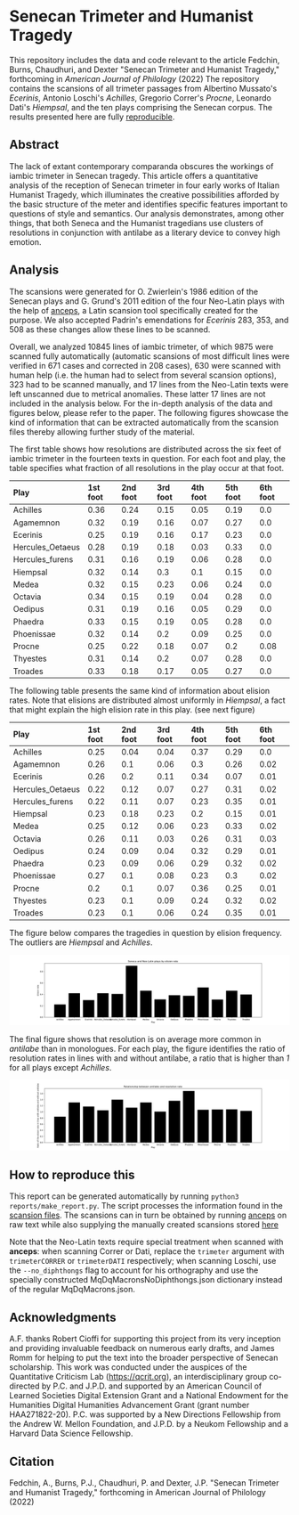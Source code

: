 # Senecan Trimeter and Humanist Tragedy

This repository includes the data and code relevant to the article Fedchin, Burns, Chaudhuri, and Dexter "Senecan Trimeter and Humanist Tragedy," forthcoming in *American Journal of Philology* (2022) The repository contains the scansions of all trimeter passages from Albertino Mussato's *Ecerinis*, Antonio Loschi's *Achilles*, Gregorio Correr's *Procne*, Leonardo Dati's *Hiempsal*, and the ten plays comprising the Senecan corpus. The results presented here are fully [reproducible](#how-to-reproduce-this).

## Abstract

The lack of extant contemporary comparanda obscures the workings of iambic trimeter in Senecan tragedy. This article offers a quantitative analysis of the reception of Senecan trimeter in four early works of Italian Humanist Tragedy, which illuminates the creative possibilities afforded by the basic structure of the meter and identifies specific features important to questions of style and semantics. Our analysis demonstrates, among other things, that both Seneca and the Humanist tragedians use clusters of resolutions in conjunction with antilabe as a literary device to convey high emotion.

## Analysis

The scansions were generated for O. Zwierlein's 1986 edition of the Senecan plays and G. Grund's 2011 edition of the four Neo-Latin plays with the help of [anceps](https://github.com/Dargones/anceps), a Latin scansion tool specifically created for the purpose. We also accepted Padrin's emendations for *Ecerinis*  283, 353, and 508 as these changes allow these lines to be scanned.

Overall, we analyzed 10845 lines of iambic trimeter, of which 9875 were scanned fully automatically (automatic scansions of most difficult lines were verified in 671 cases and corrected in 208 cases), 630 were scanned with human help (i.e. the human had to select from several scansion options), 323 had to be scanned manually, and 17 lines from the Neo-Latin texts were left unscanned due to metrical anomalies. These latter 17 lines are not included in the analysis below.
For the in-depth analysis of the data and figures below, please refer to the paper. The following figures showcase the kind of information that can be extracted automatically from the scansion files thereby allowing further study of the material.

The first table shows how resolutions are distributed across the six feet of iambic trimeter in the fourteen texts in question. For each foot and play,  the table specifies what fraction of all resolutions in the play occur at that foot.

| Play       | 1st foot | 2nd foot | 3rd foot | 4th foot | 5th foot | 6th foot |
| :--------- | :----    | :----    | :----    | :----    | :----    | :----    |
|Achilles|0.36|0.24|0.15|0.05|0.19|0.0|
|Agamemnon|0.32|0.19|0.16|0.07|0.27|0.0|
|Ecerinis|0.25|0.19|0.16|0.17|0.23|0.0|
|Hercules_Oetaeus|0.28|0.19|0.18|0.03|0.33|0.0|
|Hercules_furens|0.31|0.16|0.19|0.06|0.28|0.0|
|Hiempsal|0.32|0.14|0.3|0.1|0.15|0.0|
|Medea|0.32|0.15|0.23|0.06|0.24|0.0|
|Octavia|0.34|0.15|0.19|0.04|0.28|0.0|
|Oedipus|0.31|0.19|0.16|0.05|0.29|0.0|
|Phaedra|0.33|0.15|0.19|0.05|0.28|0.0|
|Phoenissae|0.32|0.14|0.2|0.09|0.25|0.0|
|Procne|0.25|0.22|0.18|0.07|0.2|0.08|
|Thyestes|0.31|0.14|0.2|0.07|0.28|0.0|
|Troades|0.33|0.18|0.17|0.05|0.27|0.0|


The following table presents the same kind of information about elision rates. Note that elisions are distributed almost uniformly in *Hiempsal*, a fact that might explain the high elision rate in this play. (see next figure)

| Play       | 1st foot | 2nd foot | 3rd foot | 4th foot | 5th foot | 6th foot |
| :--------- | :----    | :----    | :----    | :----    | :----    | :----    |
|Achilles|0.25|0.04|0.04|0.37|0.29|0.0|
|Agamemnon|0.26|0.1|0.06|0.3|0.26|0.02|
|Ecerinis|0.26|0.2|0.11|0.34|0.07|0.01|
|Hercules_Oetaeus|0.22|0.12|0.07|0.27|0.31|0.02|
|Hercules_furens|0.22|0.11|0.07|0.23|0.35|0.01|
|Hiempsal|0.23|0.18|0.23|0.2|0.15|0.01|
|Medea|0.25|0.12|0.06|0.23|0.33|0.02|
|Octavia|0.26|0.11|0.03|0.26|0.31|0.03|
|Oedipus|0.24|0.09|0.04|0.32|0.29|0.01|
|Phaedra|0.23|0.09|0.06|0.29|0.32|0.02|
|Phoenissae|0.27|0.1|0.08|0.23|0.3|0.02|
|Procne|0.2|0.1|0.07|0.36|0.25|0.01|
|Thyestes|0.23|0.1|0.09|0.24|0.32|0.02|
|Troades|0.23|0.1|0.06|0.24|0.35|0.01|


The figure below compares the tragedies in question by elision frequency. The outliers are *Hiempsal* and *Achilles*.

![Elision](figures/elision.png)

The final figure shows that resolution is on average more common in *antilabe* than in monologues. For each play, the figure identifies the ratio of resolution rates in lines with and without antilabe, a ratio that is higher than *1* for all plays except *Achilles*.

![Resolution](figures/antilabe.png)

## How to reproduce this

This report can be generated automatically by running ```python3 reports/make_report.py```.
The script processes the information found in the [scansion files](#). The scansions can in turn be obtained by running [anceps](https://github.com/Dargones/anceps) on raw text while also supplying the manually created scansions stored [here](#)

Note that the Neo-Latin texts require special treatment when scanned with **anceps**: when scanning Correr or Dati, replace the `trimeter` argument with `trimeterCORRER` or `trimeterDATI` respectively; when scanning Loschi, use the `--no_diphthongs` flag to account for his orthography and use the specially constructed MqDqMacronsNoDiphthongs.json dictionary instead of the regular MqDqMacrons.json.

## Acknowledgments
A.F. thanks Robert Cioffi for supporting this project from its very inception and providing invaluable feedback on numerous early drafts, and James Romm for helping to put the text into the broader perspective of Senecan scholarship. This work was conducted under the auspices of the Quantitative Criticism Lab (https://qcrit.org), an interdisciplinary group co-directed by P.C. and J.P.D. and supported by an American Council of Learned Societies Digital Extension Grant and a National Endowment for the Humanities Digital Humanities Advancement Grant (grant number HAA271822-20). P.C. was supported by a New Directions Fellowship from the Andrew W. Mellon Foundation, and J.P.D. by a Neukom Fellowship and a Harvard Data Science Fellowship.

## Citation
Fedchin, A., Burns, P.J., Chaudhuri, P. and Dexter, J.P. "Senecan Trimeter and Humanist Tragedy," forthcoming in American Journal of Philology (2022) 
